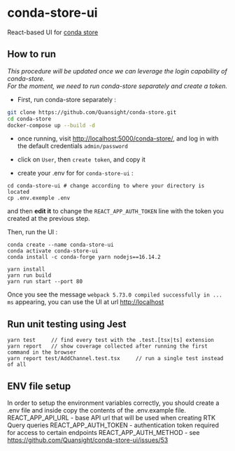 # conda-store-ui

React-based UI for [conda store](https://github.com/Quansight/conda-store)

## How to run

_This procedure will be updated once we can leverage the login capability of conda-store._  
_For the moment, we need to run conda-store separately and create a token._

- First, run conda-store separately :

```sh
git clone https://github.com/Quansight/conda-store.git
cd conda-store 
docker-compose up --build -d
```

- once running, visit [http://localhost:5000/conda-store/](http://localhost:5000/conda-store/), and log in with the default credentials `admin/password`

- click on `User`, then `create token`, and copy it 

- create your .env for for `conda-store-ui` :
```
cd conda-store-ui # change according to where your directory is located
cp .env.exemple .env
```
and then **edit it** to change the `REACT_APP_AUTH_TOKEN` line with the token you created at the previous step.

Then, run the UI :

```
conda create --name conda-store-ui
conda activate conda-store-ui
conda install -c conda-forge yarn nodejs==16.14.2

yarn install
yarn run build
yarn run start --port 80
```

Once you see the message `webpack 5.73.0 compiled successfully in ... ms` appearing, you can use the UI at url [http://localhost](http://localhost)


## Run unit testing using Jest

```
yarn test     // find every test with the .test.[tsx|ts] extension
yarn report   // show coverage collected after running the first command in the browser
yarn report test/AddChannel.test.tsx     // run a single test instead of all
```

## ENV file setup

In order to setup the environment variables correctly, you should create a .env file and inside copy the contents of the .env.example file.
REACT_APP_API_URL - base API url that will be used when creating RTK Query queries
REACT_APP_AUTH_TOKEN - authentication token required for access to certain endpoints
REACT_APP_AUTH_METHOD - see https://github.com/Quansight/conda-store-ui/issues/53
